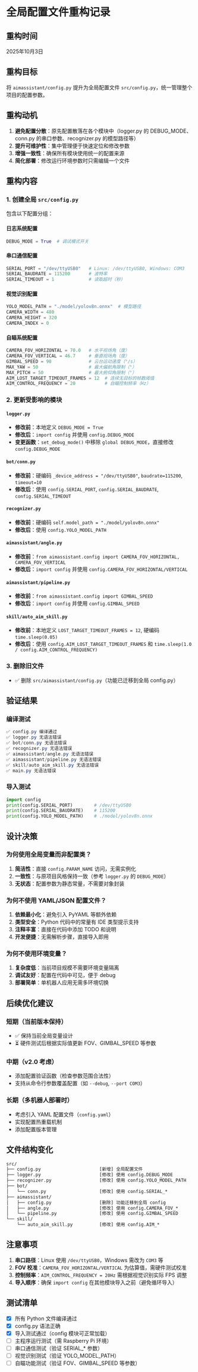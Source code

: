 # 全局配置文件重构记录

## 重构时间
2025年10月3日

## 重构目标
将 `aimassistant/config.py` 提升为全局配置文件 `src/config.py`，统一管理整个项目的配置参数。

## 重构动机
1. **避免配置分散**：原先配置散落在各个模块中（logger.py 的 DEBUG_MODE、conn.py 的串口参数、recognizer.py 的模型路径等）
2. **提升可维护性**：集中管理便于快速定位和修改参数
3. **增强一致性**：确保所有模块使用统一的配置来源
4. **简化部署**：修改运行环境参数时只需编辑一个文件

## 重构内容

### 1. 创建全局 `src/config.py`
包含以下配置分组：

#### 日志系统配置
```python
DEBUG_MODE = True  # 调试模式开关
```

#### 串口通信配置
```python
SERIAL_PORT = "/dev/ttyUSB0"   # Linux: /dev/ttyUSB0, Windows: COM3
SERIAL_BAUDRATE = 115200       # 波特率
SERIAL_TIMEOUT = 1             # 读取超时（秒）
```

#### 视觉识别配置
```python
YOLO_MODEL_PATH = "./model/yolov8n.onnx"  # 模型路径
CAMERA_WIDTH = 480
CAMERA_HEIGHT = 320
CAMERA_INDEX = 0
```

#### 自瞄系统配置
```python
CAMERA_FOV_HORIZONTAL = 70.0   # 水平视场角（度）
CAMERA_FOV_VERTICAL = 46.7     # 垂直视场角（度）
GIMBAL_SPEED = 90              # 云台运动速度（°/s）
MAX_YAW = 50                   # 最大偏航角限制（°）
MAX_PITCH = 50                 # 最大俯仰角限制（°）
AIM_LOST_TARGET_TIMEOUT_FRAMES = 12  # 连续无目标的帧数阈值
AIM_CONTROL_FREQUENCY = 20           # 自瞄控制频率（Hz）
```

### 2. 更新受影响的模块

#### `logger.py`
- **修改前**：本地定义 `DEBUG_MODE = True`
- **修改后**：`import config` 并使用 `config.DEBUG_MODE`
- **变更函数**：`set_debug_mode()` 中移除 `global DEBUG_MODE`，直接修改 `config.DEBUG_MODE`

#### `bot/conn.py`
- **修改前**：硬编码 `_device_address = "/dev/ttyUSB0"`, `baudrate=115200`, `timeout=10`
- **修改后**：使用 `config.SERIAL_PORT`, `config.SERIAL_BAUDRATE`, `config.SERIAL_TIMEOUT`

#### `recognizer.py`
- **修改前**：硬编码 `self.model_path = "./model/yolov8n.onnx"`
- **修改后**：使用 `config.YOLO_MODEL_PATH`

#### `aimassistant/angle.py`
- **修改前**：`from aimassistant.config import CAMERA_FOV_HORIZONTAL, CAMERA_FOV_VERTICAL`
- **修改后**：`import config` 并使用 `config.CAMERA_FOV_HORIZONTAL/VERTICAL`

#### `aimassistant/pipeline.py`
- **修改前**：`from aimassistant.config import GIMBAL_SPEED`
- **修改后**：`import config` 并使用 `config.GIMBAL_SPEED`

#### `skill/auto_aim_skill.py`
- **修改前**：本地定义 `LOST_TARGET_TIMEOUT_FRAMES = 12`, 硬编码 `time.sleep(0.05)`
- **修改后**：使用 `config.AIM_LOST_TARGET_TIMEOUT_FRAMES` 和 `time.sleep(1.0 / config.AIM_CONTROL_FREQUENCY)`

### 3. 删除旧文件
- ✅ 删除 `src/aimassistant/config.py`（功能已迁移到全局 config.py）

## 验证结果

### 编译测试
```powershell
✅ config.py 编译通过
✅ logger.py 无语法错误
✅ bot/conn.py 无语法错误
✅ recognizer.py 无语法错误
✅ aimassistant/angle.py 无语法错误
✅ aimassistant/pipeline.py 无语法错误
✅ skill/auto_aim_skill.py 无语法错误
✅ main.py 无语法错误
```

### 导入测试
```python
import config
print(config.SERIAL_PORT)        # /dev/ttyUSB0
print(config.SERIAL_BAUDRATE)    # 115200
print(config.YOLO_MODEL_PATH)    # ./model/yolov8n.onnx
```

## 设计决策

### 为何使用全局变量而非配置类？
1. **简洁性**：直接 `config.PARAM_NAME` 访问，无需实例化
2. **一致性**：与原项目风格保持一致（参考 `logger.py` 的 `DEBUG_MODE`）
3. **无状态**：配置参数为静态常量，不需要对象封装

### 为何不使用 YAML/JSON 配置文件？
1. **依赖最小化**：避免引入 PyYAML 等额外依赖
2. **类型安全**：Python 代码中的常量有 IDE 类型提示支持
3. **注释丰富**：直接在代码中添加 TODO 和说明
4. **开发便捷**：无需解析步骤，直接导入即用

### 为何不使用环境变量？
1. **复杂度低**：当前项目规模不需要环境变量隔离
2. **调试友好**：配置在代码中可见，便于 debug
3. **部署简单**：单机器人应用无需多环境切换

## 后续优化建议

### 短期（当前版本保持）
- ✅ 保持当前全局变量设计
- ⏳ 硬件测试后根据实际值更新 FOV、GIMBAL_SPEED 等参数

### 中期（v2.0 考虑）
- 添加配置验证函数（检查参数范围合法性）
- 支持从命令行参数覆盖配置（如 `--debug`, `--port COM3`）

### 长期（多机器人部署时）
- 考虑引入 YAML 配置文件（`config.yaml`）
- 实现配置热重载机制
- 添加配置版本管理

## 文件结构变化

```diff
src/
├── config.py                      [新增] 全局配置文件
├── logger.py                      [修改] 使用 config.DEBUG_MODE
├── recognizer.py                  [修改] 使用 config.YOLO_MODEL_PATH
├── bot/
│   └── conn.py                    [修改] 使用 config.SERIAL_*
├── aimassistant/
│   ├── config.py                  [删除] 功能迁移到全局 config
│   ├── angle.py                   [修改] 使用 config.CAMERA_FOV_*
│   └── pipeline.py                [修改] 使用 config.GIMBAL_SPEED
└── skill/
    └── auto_aim_skill.py          [修改] 使用 config.AIM_*
```

## 注意事项
1. **串口路径**：Linux 使用 `/dev/ttyUSB0`，Windows 需改为 `COM3` 等
2. **FOV 校准**：`CAMERA_FOV_HORIZONTAL/VERTICAL` 为估算值，需硬件测试校准
3. **控制频率**：`AIM_CONTROL_FREQUENCY = 20Hz` 需根据视觉识别实际 FPS 调整
4. **导入顺序**：确保 `import config` 在其他模块导入之前（避免循环导入）

## 测试清单
- [x] 所有 Python 文件编译通过
- [x] config.py 语法正确
- [x] 导入测试通过（config 模块可正常加载）
- [ ] 主程序运行测试（需 Raspberry Pi 环境）
- [ ] 串口通信测试（验证 SERIAL_* 参数）
- [ ] 视觉识别测试（验证 YOLO_MODEL_PATH）
- [ ] 自瞄功能测试（验证 FOV、GIMBAL_SPEED 等参数）
